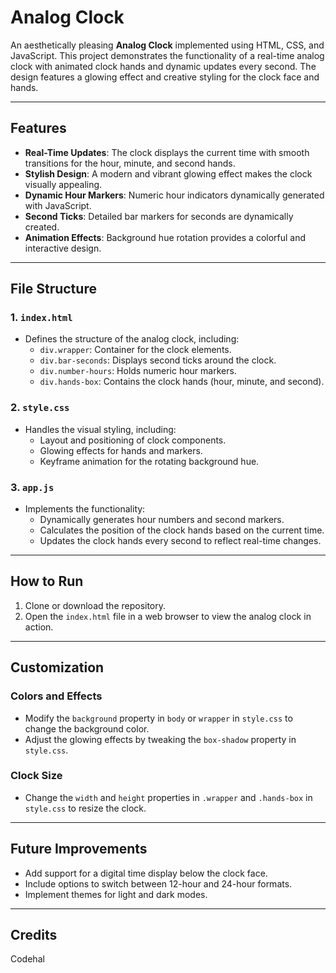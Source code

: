 # Analog Clock

An aesthetically pleasing **Analog Clock** implemented using HTML, CSS, and JavaScript. This project demonstrates the functionality of a real-time analog clock with animated clock hands and dynamic updates every second. The design features a glowing effect and creative styling for the clock face and hands.

---

## Features

- **Real-Time Updates**: The clock displays the current time with smooth transitions for the hour, minute, and second hands.
- **Stylish Design**: A modern and vibrant glowing effect makes the clock visually appealing.
- **Dynamic Hour Markers**: Numeric hour indicators dynamically generated with JavaScript.
- **Second Ticks**: Detailed bar markers for seconds are dynamically created.
- **Animation Effects**: Background hue rotation provides a colorful and interactive design.

---

## File Structure

### 1. `index.html`

- Defines the structure of the analog clock, including:
  - `div.wrapper`: Container for the clock elements.
  - `div.bar-seconds`: Displays second ticks around the clock.
  - `div.number-hours`: Holds numeric hour markers.
  - `div.hands-box`: Contains the clock hands (hour, minute, and second).

### 2. `style.css`

- Handles the visual styling, including:
  - Layout and positioning of clock components.
  - Glowing effects for hands and markers.
  - Keyframe animation for the rotating background hue.

### 3. `app.js`

- Implements the functionality:
  - Dynamically generates hour numbers and second markers.
  - Calculates the position of the clock hands based on the current time.
  - Updates the clock hands every second to reflect real-time changes.

---

## How to Run

1. Clone or download the repository.
2. Open the `index.html` file in a web browser to view the analog clock in action.

---

## Customization

### Colors and Effects

- Modify the `background` property in `body` or `wrapper` in `style.css` to change the background color.
- Adjust the glowing effects by tweaking the `box-shadow` property in `style.css`.

### Clock Size

- Change the `width` and `height` properties in `.wrapper` and `.hands-box` in `style.css` to resize the clock.

---

## Future Improvements

- Add support for a digital time display below the clock face.
- Include options to switch between 12-hour and 24-hour formats.
- Implement themes for light and dark modes.

---

## Credits

Codehal
